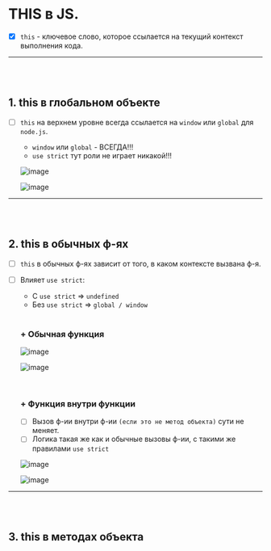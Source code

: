# THIS в JS.

- [x] `this` - ключевое слово, которое ссылается на текущий контекст выполнения кода. 

<hr>
<br>
<br>

<h2>1. this в глобальном объекте</h2>

- [ ] `this` на верхнем уровне всегда ссылается на `window` или `global` для `node.js`.

  + `window` или `global` - ВСЕГДА!!!
  + `use strict` тут роли не играет никакой!!!

  ![image](https://github.com/acidshotgun/learn-js-vanilla/assets/117285472/e0622cf5-9a63-4f9e-ab55-4a2d8ffcb121)
  
  ![image](https://github.com/acidshotgun/learn-js-vanilla/assets/117285472/9cfdd02b-cdee-43c5-838d-248fa9539b6a)

<hr>
<br>
<br>

<h2>2. this в обычных ф-ях</h2>

- [ ] `this` в обычных ф-ях зависит от того, в каком контексте вызвана ф-я.

- [ ] Влияет `use strict`:

  + С `use strict` => `undefined`
  + Без `use strict` => `global / window`
     
  <br>
     
  <h3>+ Обычная функция</h3>

  ![image](https://github.com/acidshotgun/learn-js-vanilla/assets/117285472/60b2ce37-5e79-4e99-ae41-536cd0b7fae5)

  ![image](https://github.com/acidshotgun/learn-js-vanilla/assets/117285472/bd79b10b-4e97-4515-8bd5-23238dc2b7fd)

  <br>

  <h3>+ Функция внутри функции</h3>

  - [ ] Вызов ф-ии внутри ф-ии `(если это не метод объекта)` сути не меняет.
  - [ ] Логика такая же как и обычные вызовы ф-ии, с такими же правилами `use strict`
     
  ![image](https://github.com/acidshotgun/learn-js-vanilla/assets/117285472/bb401204-4026-46ca-af3b-b539aa63abe6)

  ![image](https://github.com/acidshotgun/learn-js-vanilla/assets/117285472/a286aad2-d5a0-46cf-a6ad-b583bed275b5)

<hr>
<br>
<br>

<h2>3. this в методах объекта</h2>


